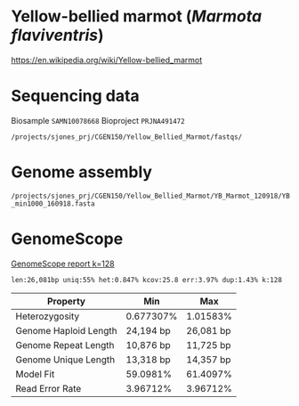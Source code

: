 # Yellow-bellied marmot (*Marmota flaviventris*)

https://en.wikipedia.org/wiki/Yellow-bellied_marmot

# Sequencing data

Biosample `SAMN10078668`
Bioproject `PRJNA491472`

`/projects/sjones_prj/CGEN150/Yellow_Bellied_Marmot/fastqs/`

# Genome assembly

`/projects/sjones_prj/CGEN150/Yellow_Bellied_Marmot/YB_Marmot_120918/YB_min1000_160918.fasta`

# GenomeScope

[GenomeScope report k=128](http://qb.cshl.edu/genomescope/analysis.php?code=WOYLaASOZGOxRJC1Sxz9)

`len:26,081bp uniq:55% het:0.847% kcov:25.8 err:3.97% dup:1.43% k:128`

Property                    | Min             | Max               
----------------------------|-----------------|----------         
Heterozygosity              | 0.677307%       | 1.01583%          
Genome Haploid Length       | 24,194 bp       | 26,081 bp         
Genome Repeat Length        | 10,876 bp       | 11,725 bp         
Genome Unique Length        | 13,318 bp       | 14,357 bp         
Model Fit                   | 59.0981%        | 61.4097%          
Read Error Rate             | 3.96712%        | 3.96712% 
